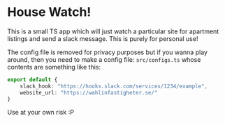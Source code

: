 # House Watch!
This is a small TS app which will just watch a particular site for apartment listings and send a slack message. This is purely for personal use!

The config file is removed for privacy purposes but if you wanna play around, then you need to make a config file: `src/configs.ts` whose contents are something like this:

```typescript
export default {
    slack_hook: "https://hooks.slack.com/services/1234/example",
    website_url: "https://wahlinfastigheter.se/"
}
```

Use at your own risk :P